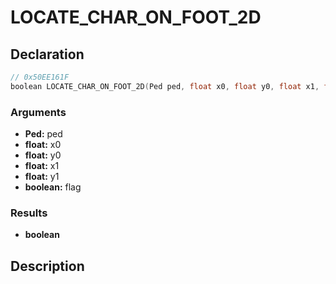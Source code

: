 # LOCATE_CHAR_ON_FOOT_2D

## Declaration
```cpp
// 0x50EE161F
boolean LOCATE_CHAR_ON_FOOT_2D(Ped ped, float x0, float y0, float x1, float y1, boolean flag);
```

### Arguments
- **Ped:** ped
- **float:** x0
- **float:** y0
- **float:** x1
- **float:** y1
- **boolean:** flag

### Results
- **boolean**

## Description
